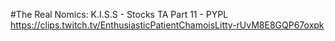#The Real Nomics: K.I.S.S - Stocks TA Part 11 - PYPL
https://clips.twitch.tv/EnthusiasticPatientChamoisLitty-rUvM8E8GQP67oxpk
